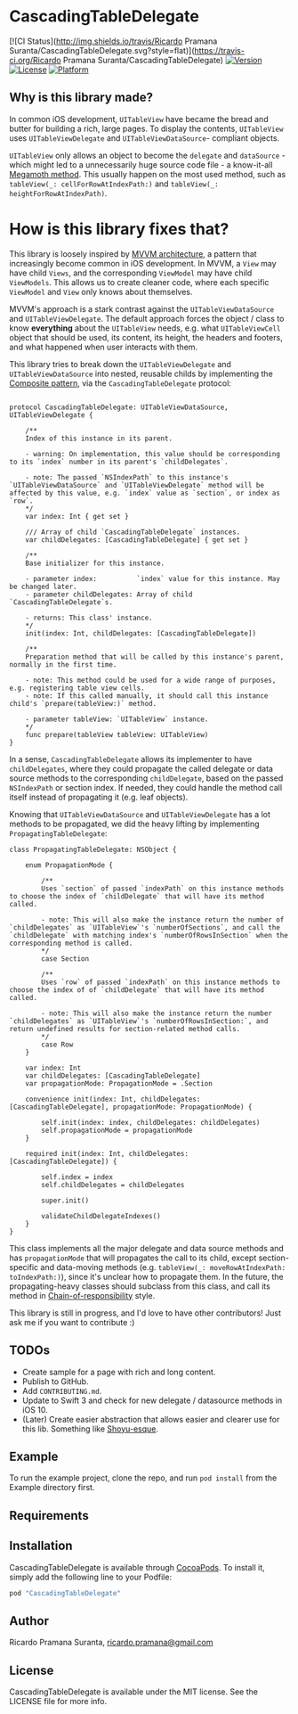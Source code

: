 # CascadingTableDelegate

[![CI Status](http://img.shields.io/travis/Ricardo Pramana Suranta/CascadingTableDelegate.svg?style=flat)](https://travis-ci.org/Ricardo Pramana Suranta/CascadingTableDelegate)
[![Version](https://img.shields.io/cocoapods/v/CascadingTableDelegate.svg?style=flat)](http://cocoapods.org/pods/CascadingTableDelegate)
[![License](https://img.shields.io/cocoapods/l/CascadingTableDelegate.svg?style=flat)](http://cocoapods.org/pods/CascadingTableDelegate)
[![Platform](https://img.shields.io/cocoapods/p/CascadingTableDelegate.svg?style=flat)](http://cocoapods.org/pods/CascadingTableDelegate)

## Why is this library made?
In common iOS development, `UITableView` have became the bread and butter for building a rich, large pages. To display the contents, `UITableView` uses `UITableViewDelegate` and `UITableViewDataSource`- compliant objects. 

`UITableView` only allows an object to become the `delegate` and `dataSource` - which might led to a unnecessarily huge source code file - a know-it-all [Megamoth method](https://blog.codinghorror.com/new-programming-jargon/). This usually happen on the most used method, such as `tableView(_: cellForRowAtIndexPath:)` and `tableView(_: heightForRowAtIndexPath)`.

# How is this library fixes that?

This library is loosely inspired by [MVVM architecture](https://en.wikipedia.org/wiki/Model–view–viewmodel), a pattern that increasingly become common in iOS development. In MVVM, a `View` may have child `Views`, and the corresponding `ViewModel` may have child `ViewModels`. This allows us to create cleaner code, where each specific `ViewModel` and `View` only knows about themselves. 

MVVM's approach is a stark contrast against the `UITableViewDataSource` and `UITableViewDelegate`. The default approach forces the object / class to know **everything** about the `UITableView` needs, e.g. what `UITableViewCell` object that should be used, its content, its height, the headers and footers, and what happened when user interacts with them.

This library tries to break down the `UITableViewDelegate` and `UITableViewDataSource` into nested, reusable childs by implementing the [Composite pattern](https://en.wikipedia.org/wiki/Composite_pattern), via the `CascadingTableDelegate` protocol:

```

protocol CascadingTableDelegate: UITableViewDataSource, UITableViewDelegate {
	
	/**
	Index of this instance in its parent.
	
	- warning: On implementation, this value should be corresponding to its `index` number in its parent's `childDelegates`.
	
	- note: The passed `NSIndexPath` to this instance's `UITableViewDataSource` and `UITableViewDelegate` method will be affected by this value, e.g. `index` value as `section`, or index as `row`.
	*/
	var index: Int { get set }
	
	/// Array of child `CascadingTableDelegate` instances.
	var childDelegates: [CascadingTableDelegate] { get set }
	
	/**
	Base initializer for this instance.
	
	- parameter index:          `index` value for this instance. May be changed later.
	- parameter childDelegates: Array of child `CascadingTableDelegate`s.
	
	- returns: This class' instance.
	*/
	init(index: Int, childDelegates: [CascadingTableDelegate])
	
	/**
	Preparation method that will be called by this instance's parent, normally in the first time.
	
	- note: This method could be used for a wide range of purposes, e.g. registering table view cells.
	- note: If this called manually, it should call this instance child's `prepare(tableView:)` method.
	
	- parameter tableView: `UITableView` instance.
	*/
	func prepare(tableView tableView: UITableView)
}
```
In a sense, `CascadingTableDelegate` allows its implementer to have `childDelegates`, where they could propagate the called delegate or data source methods to the corresponding `childDelegate`, based on the passed `NSIndexPath` or section index. If needed, they could handle the method call itself instead of propagating it (e.g. leaf objects).

Knowing that `UITableViewDataSource` and `UITableViewDelegate` has a lot methods to be propagated, we did the heavy lifting by implementing `PropagatingTableDelegate`:


```
class PropagatingTableDelegate: NSObject {
	
	enum PropagationMode {
		
		/** 
		Uses `section` of passed `indexPath` on this instance methods to choose the index of `childDelegate` that will have its method called.
		
		- note: This will also make the instance return the number of `childDelegates` as `UITableView`'s `numberOfSections`, and call the  `childDelegate` with matching index's `numberOfRowsInSection` when the corresponding method is called.
		*/
		case Section
		
		/**
		Uses `row` of passed `indexPath` on this instance methods to choose the index of of `childDelegate` that will have its method called.
		
		- note: This will also make the instance return the number `childDelegates` as `UITableView`'s `numberOfRowsInSection:`, and return undefined results for section-related method calls.
		*/
		case Row
	}
	
	var index: Int
	var childDelegates: [CascadingTableDelegate]
	var propagationMode: PropagationMode = .Section
	
	convenience init(index: Int, childDelegates: [CascadingTableDelegate], propagationMode: PropagationMode) {
		
		self.init(index: index, childDelegates: childDelegates)
		self.propagationMode = propagationMode
	}
	
	required init(index: Int, childDelegates: [CascadingTableDelegate]) {
		
		self.index = index
		self.childDelegates = childDelegates
		
		super.init()
		
		validateChildDelegateIndexes()
	}
}

```
This class implements all the major delegate and data source methods and has `propagationMode` that will propagates the call to its child, except section-specific and data-moving methods (e.g. `tableView(_: moveRowAtIndexPath: toIndexPath:)`), since it's unclear how to propagate them. In the future, the propagating-heavy classes should subclass from this class, and call its method in [Chain-of-responsibility](https://en.wikipedia.org/wiki/Chain-of-responsibility_pattern) style.

This library is still in progress, and I'd love to have other contributors! Just ask me if you want to contribute :)

## TODOs

- Create sample for a page with rich and long content.
- Publish to GitHub.
- Add `CONTRIBUTING.md`.
- Update to Swift 3 and check for new delegate / datasource methods in iOS 10.
- (Later) Create easier abstraction that allows easier and clearer use for this lib. Something like [Shoyu-esque](https://github.com/yukiasai/Shoyu).

## Example

To run the example project, clone the repo, and run `pod install` from the Example directory first.

## Requirements

## Installation

CascadingTableDelegate is available through [CocoaPods](http://cocoapods.org). To install
it, simply add the following line to your Podfile:

```ruby
pod "CascadingTableDelegate"
```

## Author

Ricardo Pramana Suranta, ricardo.pramana@gmail.com

## License

CascadingTableDelegate is available under the MIT license. See the LICENSE file for more info.
